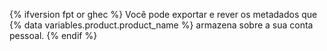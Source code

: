 {% ifversion fpt or ghec %}
Você pode exportar e rever os metadados que
{% data variables.product.product_name %} armazena sobre a sua conta pessoal.
{% endif %}
